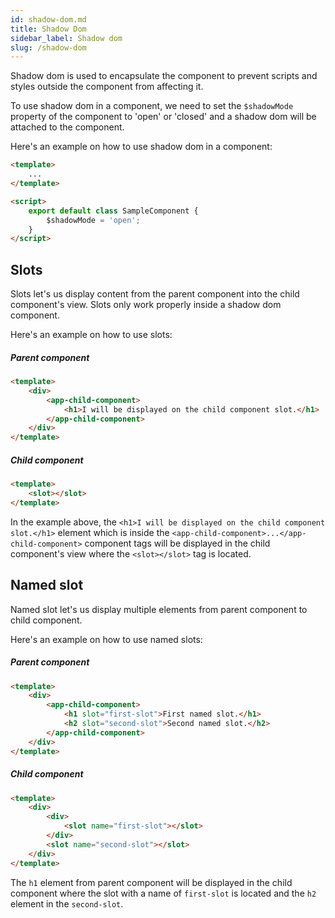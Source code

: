 ```yaml
---
id: shadow-dom.md
title: Shadow Dom
sidebar_label: Shadow dom
slug: /shadow-dom
---
```


Shadow dom is used to encapsulate the component to prevent scripts and styles outside the component from affecting it.

To use shadow dom in a component, we need to set the `$shadowMode` property of the component to 'open' or 'closed' and a shadow dom will be attached to the component.

Here's an example on how to use shadow dom in a component:

```html
<template>
    ...
</template>

<script>
    export default class SampleComponent {
        $shadowMode = 'open';
    }
</script>
```

## Slots

Slots let's us display content from the parent component into the child component's view.
Slots only work properly inside a shadow dom component.

Here's an example on how to use slots:

##### Parent component

```html
<template>
    <div>
        <app-child-component>
            <h1>I will be displayed on the child component slot.</h1>
        </app-child-component>
    </div>
</template>
```

##### Child component

```html
<template>
    <slot></slot>
</template>
```
In the example above,
the `<h1>I will be displayed on the child component slot.</h1>` element which is inside the `<app-child-component>...</app-child-component>`
component tags will be displayed in the child component's view where the `<slot></slot>` tag is located.

## Named slot

Named slot let's us display multiple elements from parent component to child component.

Here's an example on how to use named slots:

##### Parent component

```html
<template>
    <div>
        <app-child-component>
            <h1 slot="first-slot">First named slot.</h1>
            <h2 slot="second-slot">Second named slot.</h2>
        </app-child-component>
    </div>
</template>
```

##### Child component

```html
<template>
    <div>
        <div>
            <slot name="first-slot"></slot>
        </div>
        <slot name="second-slot"></slot>
    </div>
</template>
```

The `h1` element from parent component will be displayed in the child component where the slot with a name of `first-slot` is located and the `h2` element in the `second-slot`.




















